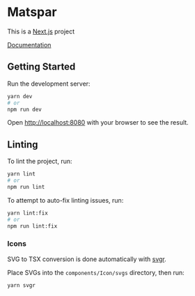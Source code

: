 # Matspar

This is a [Next.js](https://nextjs.org/) project

[Documentation](https://nextjs.org/docs/getting-started)

## Getting Started

Run the development server:

```bash
yarn dev
# or
npm run dev
```

Open [http://localhost:8080](http://localhost:8080) with your browser to see the result.

## Linting

To lint the project, run:

```bash
yarn lint
# or
npm run lint
```

To attempt to auto-fix linting issues, run:

```bash
yarn lint:fix
# or
npm run lint:fix
```

### Icons

SVG to TSX conversion is done automatically with [svgr](https://react-svgr.com/docs/cli/).

Place SVGs into the `components/Icon/svgs` directory, then run:

```
yarn svgr
```
